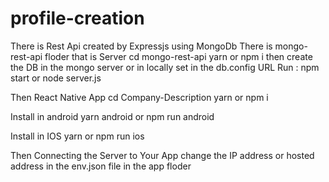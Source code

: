 # profile-creation
There is Rest Api created by Expressjs using MongoDb
There is mongo-rest-api floder that is Server 
cd mongo-rest-api
yarn or npm i
then create the DB in the mongo server or in locally set in the db.config URL
Run :
npm start or node server.js

Then React Native App
cd Company-Description
yarn or npm i

Install in android 
yarn android or npm run android

Install in IOS
yarn or npm run ios

Then Connecting the Server to Your App  change the IP address or hosted address in the env.json file in the app floder
